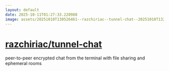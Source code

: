 ```yaml
---
layout: default
date: 2025-10-11T01:27:33.220988
image: assets/20251010T130526461--razchiriac--tunnel-chat--20251010T132111791--cropped.png
---
```


# [razchiriac/tunnel-chat](https://github.com/razchiriac/tunnel-chat)

peer-to-peer encrypted chat from the terminal with file sharing and ephemeral rooms
